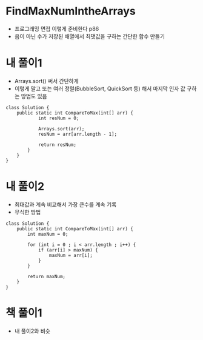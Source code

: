 # FindMaxNumIntheArrays
- 프로그래밍 면접 이렇게 준비한다 p86
- 음이 아닌 수가 저장된 배열에서 최댓값을 구하는 간단한 함수 만들기


# 내 풀이1
- Arrays.sort() 써서 간단하게
- 이렇게 말고 또는 여러 정렬(BubbleSort, QuickSort 등) 해서 마지막 인자 값 구하는 방법도 있음
```
class Solution {
    public static int CompareToMax(int[] arr) {
            int resNum = 0;

            Arrays.sort(arr);
            resNum = arr[arr.length - 1];

            return resNum;
        }
    }
}
```

# 내 풀이2
- 최대값과 계속 비교해서 가장 큰수를 계속 기록
- 무식한 방법
```
class Solution {
    public static int CompareToMax(int[] arr) {
        int maxNum = 0;

        for (int i = 0 ; i < arr.length ; i++) {
            if (arr[i] > maxNum) {
                maxNum = arr[i];
            }
        }

        return maxNum;
    }
}
```

# 책 풀이1
- 내 풀이2와 비슷 
